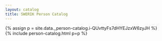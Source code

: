 ```yaml
---
layout: catalog
title: SWERIK Person Catalog
---
```

{% assign p = site.data._person-catalog.i-QUvttyFs7dHYEJzxW6zyJH %}
{% include person-catalog.html p=p %}

